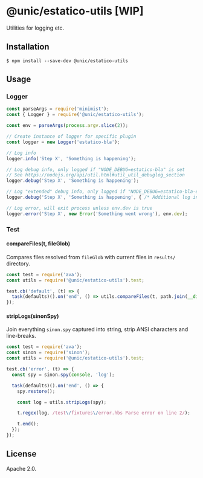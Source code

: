 # @unic/estatico-utils [WIP]

Utilities for logging etc.

## Installation

```
$ npm install --save-dev @unic/estatico-utils
```

## Usage

### Logger

```js
const parseArgs = require('minimist');
const { Logger } = require('@unic/estatico-utils');

const env = parseArgs(process.argv.slice(2));

// Create instance of logger for specific plugin
const logger = new Logger('estatico-bla');

// Log info
logger.info('Step X', 'Something is happening');

// Log debug info, only logged if "NODE_DEBUG=estatico-bla" is set
// See https://nodejs.org/api/util.html#util_util_debuglog_section
logger.debug('Step X', 'Something is happening');

// Log "extended" debug info, only logged if "NODE_DEBUG=estatico-bla-extended" is set
logger.debug('Step X', 'Something is happening', { /* Additional log info */ });

// Log error, will exit process unless env.dev is true
logger.error('Step X', new Error('Something went wrong'), env.dev);
```

### Test

#### compareFiles(t, fileGlob)

Compares files resolved from `fileGlob` with current files in `results/` directory.

```js
const test = require('ava');
const utils = require('@unic/estatico-utils').test;

test.cb('default', (t) => {
  task(defaults)().on('end', () => utils.compareFiles(t, path.join(__dirname, 'expected/default/*')));
});
```

#### stripLogs(sinonSpy)

Join everything `sinon.spy` captured into string, strip ANSI characters and line-breaks.

```js
const test = require('ava');
const sinon = require('sinon');
const utils = require('@unic/estatico-utils').test;

test.cb('error', (t) => {
  const spy = sinon.spy(console, 'log');

  task(defaults)().on('end', () => {
    spy.restore();

    const log = utils.stripLogs(spy);

    t.regex(log, /test\/fixtures\/error.hbs Parse error on line 2/);

    t.end();
  });
});
```

## License

Apache 2.0.
